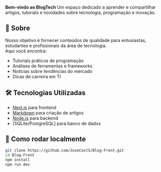**Bem-vindo ao BlogTech** 
Um espaço dedicado a aprender e compartilhar artigos, tutoriais e novidades sobre tecnologia, programação e inovação.

## 🔎 Sobre
Nosso objetivo é fornecer conteúdos de qualidade para entusiastas, estudantes e profissionais da área de tecnologia.  
Aqui você encontra:
- Tutoriais práticos de programação
- Análises de ferramentas e frameworks
- Notícias sobre tendências do mercado
- Dicas de carreira em TI

## 🛠️ Tecnologias Utilizadas
- [Next.js](https://nextjs.org/) para frontend
- [Markdown](https://www.markdownguide.org/) para criação de artigos
- [Node.js](https://nodejs.org/) para backend
- [SQLite/PostgreSQL] para banco de dados

## 🚀 Como rodar localmente
``` bash
git clone https://github.com/JoseCostS/Blog-Front.git
cd Blog-Front
npm install
npm run dev
```
